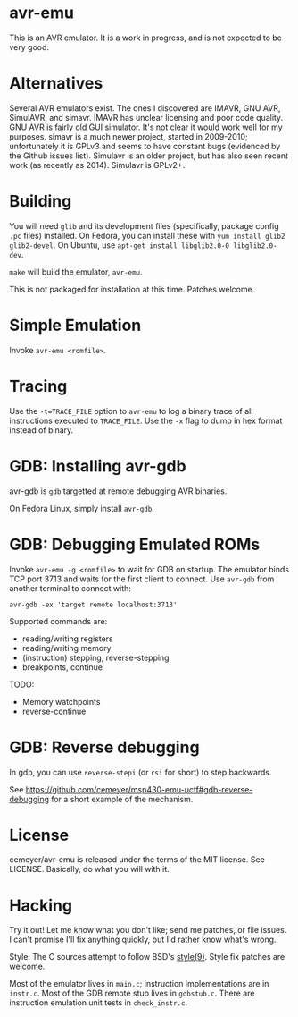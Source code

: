 avr-emu
=======

This is an AVR emulator. It is a work in progress, and is not expected to be
very good.

Alternatives
============

Several AVR emulators exist. The ones I discovered are IMAVR, GNU AVR,
SimulAVR, and simavr. IMAVR has unclear licensing and poor code quality. GNU
AVR is fairly old GUI simulator. It's not clear it would work well for my
purposes. simavr is a much newer project, started in 2009-2010; unfortunately
it is GPLv3 and seems to have constant bugs (evidenced by the Github issues
list). Simulavr is an older project, but has also seen recent work (as recently
as 2014). Simulavr is GPLv2+.

Building
========

You will need `glib` and its development files (specifically, package config
`.pc` files) installed. On Fedora, you can install these with `yum install
glib2 glib2-devel`. On Ubuntu, use `apt-get install libglib2.0-0
libglib2.0-dev`.

`make` will build the emulator, `avr-emu`.

This is not packaged for installation at this time. Patches welcome.

Simple Emulation
================

Invoke `avr-emu <romfile>`.

Tracing
=======

Use the `-t=TRACE_FILE` option to `avr-emu` to log a binary trace of all
instructions executed to `TRACE_FILE`. Use the `-x` flag to dump in hex format
instead of binary.

GDB: Installing avr-gdb
==========================

avr-gdb is `gdb` targetted at remote debugging AVR binaries.

On Fedora Linux, simply install `avr-gdb`.

GDB: Debugging Emulated ROMs
============================

Invoke `avr-emu -g <romfile>` to wait for GDB on startup. The emulator binds
TCP port 3713 and waits for the first client to connect. Use `avr-gdb` from
another terminal to connect with:

    avr-gdb -ex 'target remote localhost:3713'

Supported commands are:
* reading/writing registers
* reading/writing memory
* (instruction) stepping, reverse-stepping
* breakpoints, continue

TODO:
* Memory watchpoints
* reverse-continue

GDB: Reverse debugging
======================

In gdb, you can use `reverse-stepi` (or `rsi` for short) to step backwards.

See https://github.com/cemeyer/msp430-emu-uctf#gdb-reverse-debugging for a
short example of the mechanism.

License
=======

cemeyer/avr-emu is released under the terms of the MIT license. See LICENSE.
Basically, do what you will with it.

Hacking
=======

Try it out! Let me know what you don't like; send me patches, or file issues. I
can't promise I'll fix anything quickly, but I'd rather know what's wrong.

Style: The C sources attempt to follow BSD's
[style(9)](http://www.freebsd.org/cgi/man.cgi?query=style&sektion=9). Style fix
patches are welcome.

Most of the emulator lives in `main.c`; instruction implementations are in
`instr.c`. Most of the GDB remote stub lives in `gdbstub.c`. There are
instruction emulation unit tests in `check_instr.c`.
